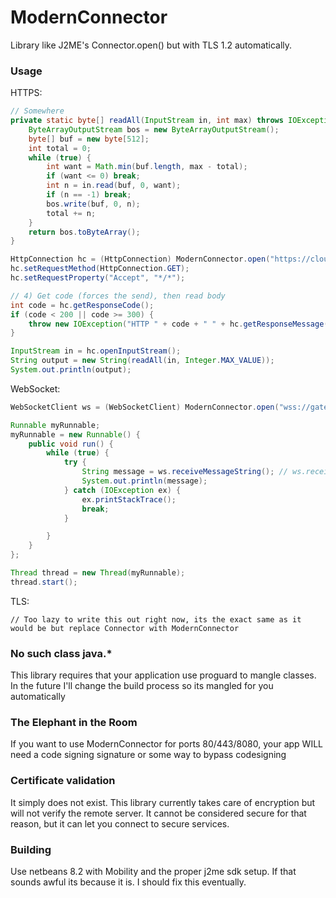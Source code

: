 # ModernConnector
Library like J2ME's Connector.open() but with TLS 1.2 automatically.

### Usage 
HTTPS:
```java
// Somewhere
private static byte[] readAll(InputStream in, int max) throws IOException {
    ByteArrayOutputStream bos = new ByteArrayOutputStream();
    byte[] buf = new byte[512];
    int total = 0;
    while (true) {
        int want = Math.min(buf.length, max - total);
        if (want <= 0) break;
        int n = in.read(buf, 0, want);
        if (n == -1) break;
        bos.write(buf, 0, n);
        total += n;
    }
    return bos.toByteArray();
}

HttpConnection hc = (HttpConnection) ModernConnector.open("https://cloudflare.com/cdn-cgi/trace");
hc.setRequestMethod(HttpConnection.GET);
hc.setRequestProperty("Accept", "*/*");

// 4) Get code (forces the send), then read body
int code = hc.getResponseCode();
if (code < 200 || code >= 300) {
    throw new IOException("HTTP " + code + " " + hc.getResponseMessage());
}

InputStream in = hc.openInputStream();
String output = new String(readAll(in, Integer.MAX_VALUE));
System.out.println(output);
```

WebSocket:
```java
WebSocketClient ws = (WebSocketClient) ModernConnector.open("wss://gateway.discord.gg/");

Runnable myRunnable;
myRunnable = new Runnable() {
    public void run() {
        while (true) {
            try {
                String message = ws.receiveMessageString(); // ws.receiveMessageBinary to get binary data instead
                System.out.println(message);
            } catch (IOException ex) {
                ex.printStackTrace();
                break;
            }

        }
    }
};

Thread thread = new Thread(myRunnable);
thread.start();
```

TLS:
```
// Too lazy to write this out right now, its the exact same as it would be but replace Connector with ModernConnector
```

### No such class java.*
This library requires that your application use proguard to mangle classes. In the future I'll change the build process so its mangled for you automatically

### The Elephant in the Room
If you want to use ModernConnector for ports 80/443/8080, your app WILL need a code signing signature or some way to bypass codesigning

### Certificate validation
It simply does not exist. This library currently takes care of encryption but will not verify the remote server. It cannot be considered secure for that reason, but it can let you connect to secure services.

### Building
Use netbeans 8.2 with Mobility and the proper j2me sdk setup. If that sounds awful its because it is. I should fix this eventually.